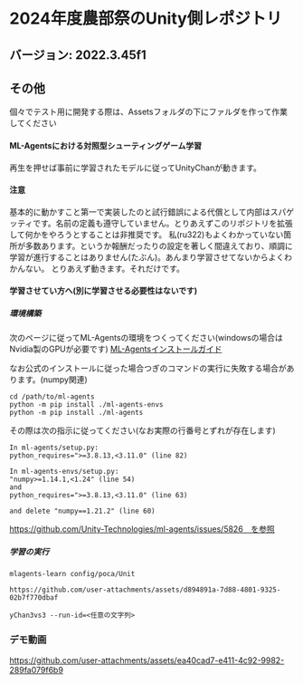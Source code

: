 # 2024年度農部祭のUnity側レポジトリ

## バージョン: 2022.3.45f1

## その他
個々でテスト用に開発する際は、Assetsフォルダの下にファルダを作って作業してください


#### ML-Agentsにおける対照型シューティングゲーム学習

再生を押せば事前に学習されたモデルに従ってUnityChanが動きます。

#### 注意
基本的に動かすこと第一で実装したのと試行錯誤による代償として内部はスパゲッティです。名前の定義も遵守していません。とりあえずこのリポジトリを拡張して何かをやろうとすることは非推奨です。
私(ru322)もよくわかっていない箇所が多数あります。というか報酬だったりの設定を著しく間違えており、順調に学習が進行することはありません(たぶん)。あんまり学習させてないからよくわかんない。
とりあえず動きます。それだけです。

#### 学習させてい方へ(別に学習させる必要性はないです)
##### 環境構築

次のページに従ってML-Agentsの環境をつくってください(windowsの場合はNvidia製のGPUが必要です)
[ML-Agentsインストールガイド](https://unity-technologies.github.io/ml-agents/Installation/)

なお公式のインストールに従った場合つぎのコマンドの実行に失敗する場合があります。(numpy関連)
```
cd /path/to/ml-agents
python -m pip install ./ml-agents-envs
python -m pip install ./ml-agents
```
その際は次の指示に従ってください(なお実際の行番号とずれが存在します)
```
In ml-agents/setup.py:
python_requires=">=3.8.13,<3.11.0" (line 82)

In ml-agents-envs/setup.py:
"numpy>=1.14.1,<1.24" (line 54)
and
python_requires=">=3.8.13,<3.11.0" (line 63)

and delete "numpy==1.21.2" (line 60)
```
https://github.com/Unity-Technologies/ml-agents/issues/5826　を参照


##### 学習の実行
```
mlagents-learn config/poca/Unit

https://github.com/user-attachments/assets/d894891a-7d88-4801-9325-02b7f770dbaf

yChan3vs3 --run-id=<任意の文字列>
```

### デモ動画
https://github.com/user-attachments/assets/ea40cad7-e411-4c92-9982-289fa079f6b9



